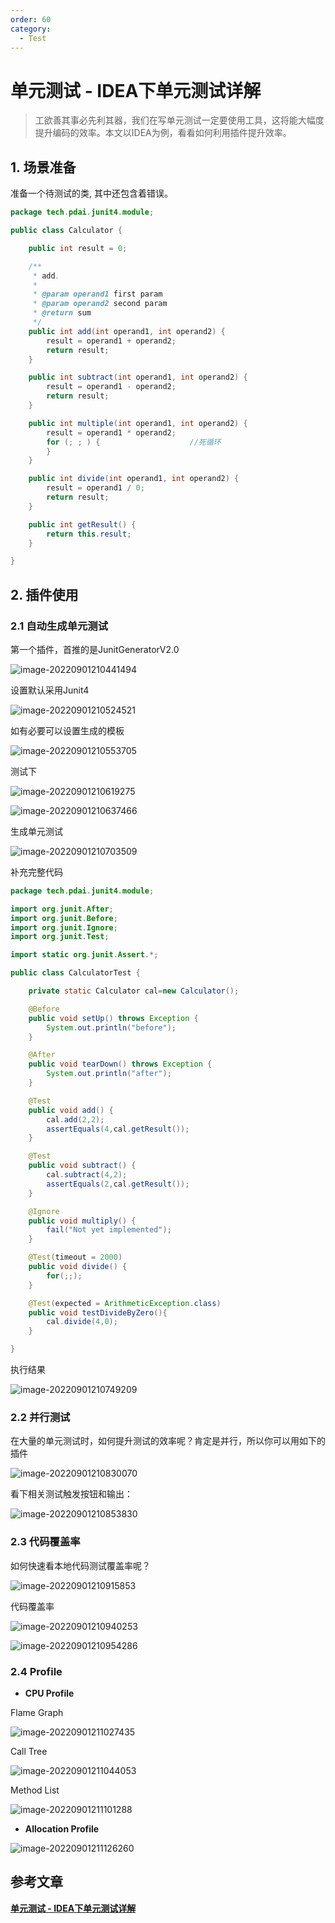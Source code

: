 ```yaml
---
order: 60
category:
  - Test
---
```


# 单元测试 - IDEA下单元测试详解

> 工欲善其事必先利其器，我们在写单元测试一定要使用工具，这将能大幅度提升编码的效率。本文以IDEA为例，看看如何利用插件提升效率。

## 1. 场景准备

准备一个待测试的类, 其中还包含着错误。

```java
package tech.pdai.junit4.module;

public class Calculator {

    public int result = 0;

    /**
     * add.
     *
     * @param operand1 first param
     * @param operand2 second param
     * @return sum
     */
    public int add(int operand1, int operand2) {
        result = operand1 + operand2;
        return result;
    }

    public int subtract(int operand1, int operand2) {
        result = operand1 - operand2;
        return result;
    }

    public int multiple(int operand1, int operand2) {
        result = operand1 * operand2;
        for (; ; ) {                    //死循环
        }
    }

    public int divide(int operand1, int operand2) {
        result = operand1 / 0;
        return result;
    }

    public int getResult() {
        return this.result;
    }

}
```

## 2. 插件使用

### 2.1 自动生成单元测试

第一个插件，首推的是JunitGeneratorV2.0

![image-20220901210441494](https://zszblog.oss-cn-beijing.aliyuncs.com/zszblog/image-20220901210441494.png)

设置默认采用Junit4

![image-20220901210524521](https://zszblog.oss-cn-beijing.aliyuncs.com/zszblog/image-20220901210524521.png)

如有必要可以设置生成的模板

![image-20220901210553705](https://zszblog.oss-cn-beijing.aliyuncs.com/zszblog/image-20220901210553705.png)

测试下

![image-20220901210619275](https://zszblog.oss-cn-beijing.aliyuncs.com/zszblog/image-20220901210619275.png)

![image-20220901210637466](https://zszblog.oss-cn-beijing.aliyuncs.com/zszblog/image-20220901210637466.png)

生成单元测试

![image-20220901210703509](https://zszblog.oss-cn-beijing.aliyuncs.com/zszblog/image-20220901210703509.png)

补充完整代码

```java
package tech.pdai.junit4.module;

import org.junit.After;
import org.junit.Before;
import org.junit.Ignore;
import org.junit.Test;

import static org.junit.Assert.*;

public class CalculatorTest {

    private static Calculator cal=new Calculator();

    @Before
    public void setUp() throws Exception {
        System.out.println("before");
    }

    @After
    public void tearDown() throws Exception {
        System.out.println("after");
    }

    @Test
    public void add() {
        cal.add(2,2);
        assertEquals(4,cal.getResult());
    }

    @Test
    public void subtract() {
        cal.subtract(4,2);
        assertEquals(2,cal.getResult());
    }

    @Ignore
    public void multiply() {
        fail("Not yet implemented");
    }

    @Test(timeout = 2000)
    public void divide() {
        for(;;);
    }

    @Test(expected = ArithmeticException.class)
    public void testDivideByZero(){
        cal.divide(4,0);
    }

}

```

执行结果

![image-20220901210749209](https://zszblog.oss-cn-beijing.aliyuncs.com/zszblog/image-20220901210749209.png)

### 2.2 并行测试

在大量的单元测试时，如何提升测试的效率呢？肯定是并行，所以你可以用如下的插件

![image-20220901210830070](https://zszblog.oss-cn-beijing.aliyuncs.com/zszblog/image-20220901210830070.png)

看下相关测试触发按钮和输出：

![image-20220901210853830](https://zszblog.oss-cn-beijing.aliyuncs.com/zszblog/image-20220901210853830.png)

### 2.3 代码覆盖率

如何快速看本地代码测试覆盖率呢？

![image-20220901210915853](https://zszblog.oss-cn-beijing.aliyuncs.com/zszblog/image-20220901210915853.png)

代码覆盖率

![image-20220901210940253](https://zszblog.oss-cn-beijing.aliyuncs.com/zszblog/image-20220901210940253.png)

![image-20220901210954286](https://zszblog.oss-cn-beijing.aliyuncs.com/zszblog/image-20220901210954286.png)

### 2.4 Profile

- **CPU Profile**

Flame Graph

![image-20220901211027435](https://zszblog.oss-cn-beijing.aliyuncs.com/zszblog/image-20220901211027435.png)

Call Tree

![image-20220901211044053](https://zszblog.oss-cn-beijing.aliyuncs.com/zszblog/image-20220901211044053.png)

Method List

![image-20220901211101288](https://zszblog.oss-cn-beijing.aliyuncs.com/zszblog/image-20220901211101288.png)

- **Allocation Profile**

![image-20220901211126260](https://zszblog.oss-cn-beijing.aliyuncs.com/zszblog/image-20220901211126260.png)

## 参考文章

[**单元测试 - IDEA下单元测试详解**](https://pdai.tech/md/develop/ut/dev-ut-x-junit-idea.html)
